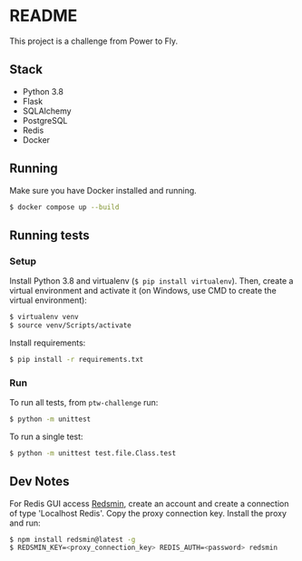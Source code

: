 # README
This project is a challenge from Power to Fly.

## Stack
- Python 3.8
- Flask
- SQLAlchemy
- PostgreSQL
- Redis
- Docker

## Running
Make sure you have Docker installed and running.
```bash
$ docker compose up --build
```

## Running tests
### Setup
Install Python 3.8 and virtualenv (`$ pip install virtualenv`).
Then, create a virtual environment and activate it (on Windows, use CMD to create the virtual environment):
```bash
$ virtualenv venv
$ source venv/Scripts/activate
```

Install requirements:
```bash
$ pip install -r requirements.txt
```

### Run
To run all tests, from `ptw-challenge` run:
```bash
$ python -m unittest
```

To run a single test:
```bash
$ python -m unittest test.file.Class.test
```

## Dev Notes
For Redis GUI access [Redsmin](https://app.redsmin.com/), create an account and create a connection of type 'Localhost Redis'. Copy the proxy connection key. Install the proxy and run:
```bash
$ npm install redsmin@latest -g
$ REDSMIN_KEY=<proxy_connection_key> REDIS_AUTH=<password> redsmin
```
